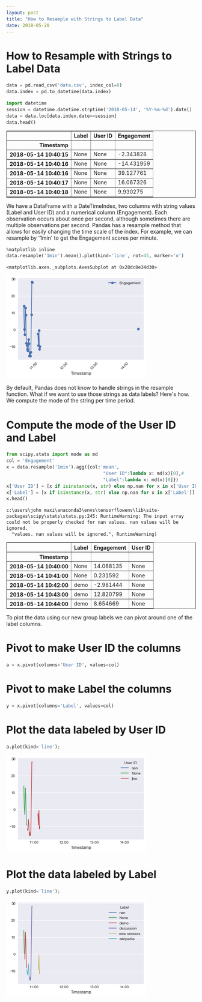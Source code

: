 ```yaml
---
layout: post
title: "How to Resample with Strings to Label Data"
date: 2018-05-20
---
```

# How to Resample with Strings to Label Data


```python
data = pd.read_csv('data.csv', index_col=0)
data.index = pd.to_datetime(data.index)
```


```python
import datetime
session = datetime.datetime.strptime('2018-05-14', '%Y-%m-%d').date()
data = data.loc[data.index.date==session]
data.head()
```




<div>
<style scoped>
    .dataframe tbody tr th:only-of-type {
        vertical-align: middle;
    }

    .dataframe tbody tr th {
        vertical-align: top;
    }

    .dataframe thead th {
        text-align: right;
    }
</style>
<table border="1" class="dataframe">
  <thead>
    <tr style="text-align: right;">
      <th></th>
      <th>Label</th>
      <th>User ID</th>
      <th>Engagement</th>
    </tr>
    <tr>
      <th>Timestamp</th>
      <th></th>
      <th></th>
      <th></th>
    </tr>
  </thead>
  <tbody>
    <tr>
      <th>2018-05-14 10:40:15</th>
      <td>None</td>
      <td>None</td>
      <td>-2.343828</td>
    </tr>
    <tr>
      <th>2018-05-14 10:40:16</th>
      <td>None</td>
      <td>None</td>
      <td>-14.431959</td>
    </tr>
    <tr>
      <th>2018-05-14 10:40:16</th>
      <td>None</td>
      <td>None</td>
      <td>39.127761</td>
    </tr>
    <tr>
      <th>2018-05-14 10:40:17</th>
      <td>None</td>
      <td>None</td>
      <td>16.067326</td>
    </tr>
    <tr>
      <th>2018-05-14 10:40:18</th>
      <td>None</td>
      <td>None</td>
      <td>9.930275</td>
    </tr>
  </tbody>
</table>
</div>



We have a DataFrame with a DateTimeIndex, two columns with string values (Label and User ID) and a numerical column (Engagement). Each observation occurs about once per second, although sometimes there are multiple observations per second. Pandas has a resample method that allows for easily changing the time scale of the index. For example, we can resample by '1min' to get the Engagement scores per minute.


```python
%matplotlib inline
data.resample('1min').mean().plot(kind='line', rot=45, marker='o')
```




    <matplotlib.axes._subplots.AxesSubplot at 0x28dc8e34d30>




![png](/images/Pandas-Resample-DateTimeIndex-with-String-Columns_files/Pandas-Resample-DateTimeIndex-with-String-Columns_4_1.png)


By default, Pandas does not know to handle strings in the resample function. What if we want to use those strings as data labels? Here's how. We compute the mode of the string per time period.

# Compute the mode of the User ID and Label


```python
from scipy.stats import mode as md
col = 'Engagement'
x = data.resample('1min').agg({col:'mean',
                                    "User ID":lambda x: md(x)[0],#
                                    "Label":lambda x: md(x)[0]})
x['User ID'] = [x if isinstance(x, str) else np.nan for x in x['User ID']]
x['Label'] = [x if isinstance(x, str) else np.nan for x in x['Label']]
x.head()
```

    c:\users\john maxi\anaconda3\envs\tensorflowenv\lib\site-packages\scipy\stats\stats.py:245: RuntimeWarning: The input array could not be properly checked for nan values. nan values will be ignored.
      "values. nan values will be ignored.", RuntimeWarning)
    




<div>
<style scoped>
    .dataframe tbody tr th:only-of-type {
        vertical-align: middle;
    }

    .dataframe tbody tr th {
        vertical-align: top;
    }

    .dataframe thead th {
        text-align: right;
    }
</style>
<table border="1" class="dataframe">
  <thead>
    <tr style="text-align: right;">
      <th></th>
      <th>Label</th>
      <th>Engagement</th>
      <th>User ID</th>
    </tr>
    <tr>
      <th>Timestamp</th>
      <th></th>
      <th></th>
      <th></th>
    </tr>
  </thead>
  <tbody>
    <tr>
      <th>2018-05-14 10:40:00</th>
      <td>None</td>
      <td>14.068135</td>
      <td>None</td>
    </tr>
    <tr>
      <th>2018-05-14 10:41:00</th>
      <td>None</td>
      <td>0.231592</td>
      <td>None</td>
    </tr>
    <tr>
      <th>2018-05-14 10:42:00</th>
      <td>demo</td>
      <td>-2.981444</td>
      <td>None</td>
    </tr>
    <tr>
      <th>2018-05-14 10:43:00</th>
      <td>demo</td>
      <td>12.820799</td>
      <td>None</td>
    </tr>
    <tr>
      <th>2018-05-14 10:44:00</th>
      <td>demo</td>
      <td>8.654669</td>
      <td>None</td>
    </tr>
  </tbody>
</table>
</div>



To plot the data using our new group labels we can pivot around one of the label columns.

# Pivot to make User ID the columns


```python
a = x.pivot(columns='User ID', values=col)
```

# Pivot to make Label the columns


```python
y = x.pivot(columns='Label', values=col)
```

# Plot the data labeled by User ID


```python
a.plot(kind='line');
```


![png](/images/Pandas-Resample-DateTimeIndex-with-String-Columns_files/Pandas-Resample-DateTimeIndex-with-String-Columns_14_0.png)


# Plot the data labeled by Label


```python
y.plot(kind='line');
```


![png](/images/Pandas-Resample-DateTimeIndex-with-String-Columns_files/Pandas-Resample-DateTimeIndex-with-String-Columns_16_0.png)

